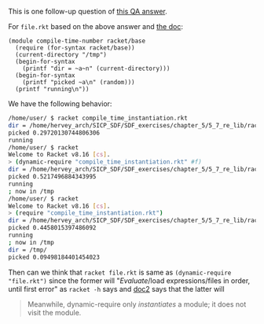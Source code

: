 <!-- Similar to module_visit.md -->

<!-- see related https://stackoverflow.com/q/79554742/21294350 -->

This is one follow-up question of [this QA answer][1].

For `file.rkt` based on the above answer and [the doc][2]:
```racket
(module compile-time-number racket/base
  (require (for-syntax racket/base))
  (current-directory "/tmp")
  (begin-for-syntax                          
    (printf "dir = ~a~n" (current-directory)))
  (begin-for-syntax
    (printf "picked ~a\n" (random)))
  (printf "running\n"))
```

We have the following behavior:
```bash
/home/user/ $ racket compile_time_instantiation.rkt
dir = /home/hervey_arch/SICP_SDF/SDF_exercises/chapter_5/5_7_re_lib/racket_tests/
picked 0.29720130744806306
running
/home/user/ $ racket
Welcome to Racket v8.16 [cs].
> (dynamic-require "compile_time_instantiation.rkt" #f)
dir = /home/hervey_arch/SICP_SDF/SDF_exercises/chapter_5/5_7_re_lib/racket_tests/
picked 0.5217496884343995
running
; now in /tmp
/home/user/ $ racket
Welcome to Racket v8.16 [cs].
> (require "compile_time_instantiation.rkt")
dir = /home/hervey_arch/SICP_SDF/SDF_exercises/chapter_5/5_7_re_lib/racket_tests/
picked 0.4458015397486092
running
; now in /tmp
dir = /tmp/
picked 0.09498184401454023
```

Then can we think that `racket file.rkt` is same as `(dynamic-require "file.rkt")` since the former will "*Evaluate*/load expressions/files in order, until first error" as `racket -h` says and [doc2][3] says that the latter will
> Meanwhile, dynamic-require only *instantiates* a module; it does not visit the module.



  [1]: https://stackoverflow.com/a/79543395/21294350
  [2]: https://docs.racket-lang.org/guide/macro-module.html#(part._.Visiting_.Modules)
  [3]: https://docs.racket-lang.org/reference/module.html